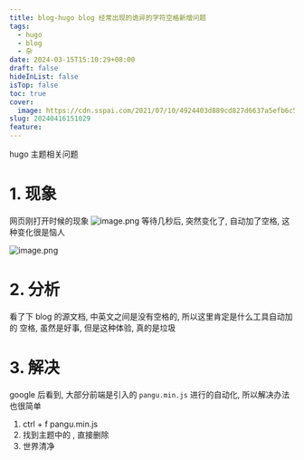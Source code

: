 ```yaml
---
title: blog-hugo blog 经常出现的诡异的字符空格新增问题
tags:
  - hugo
  - blog
  - 杂
date: 2024-03-15T15:10:29+08:00
draft: false
hideInList: false
isTop: false
toc: true
cover:
  image: https://cdn.sspai.com/2021/07/10/4924403d889cd827d6637a5efb6c5ce2.png?imageMogr2/auto-orient/quality/95/thumbnail/!1420x708r/gravity/Center/crop/1420x708/interlace/1
slug: 20240416151029
feature:
---
```

hugo 主题相关问题
<!--more-->
# 1. 现象
网页刚打开时候的现象
![image.png](https://img.yunpiao.site/ob/202404161513483.png)
等待几秒后, 突然变化了, 自动加了空格, 这种变化很是恼人

![image.png](https://img.yunpiao.site/ob/202404161512326.png)


# 2. 分析
看了下 blog 的源文档, 中英文之间是没有空格的, 所以这里肯定是什么工具自动加的 空格, 虽然是好事, 但是这种体验, 真的是垃圾


# 3. 解决
google 后看到, 大部分前端是引入的 `pangu.min.js` 进行的自动化, 所以解决办法也很简单

1. ctrl + f  pangu.min.js
2. 找到主题中的 <script type="text/javascript" src="/pangu.min.js"></script>, 直接删除
3. 世界清净
